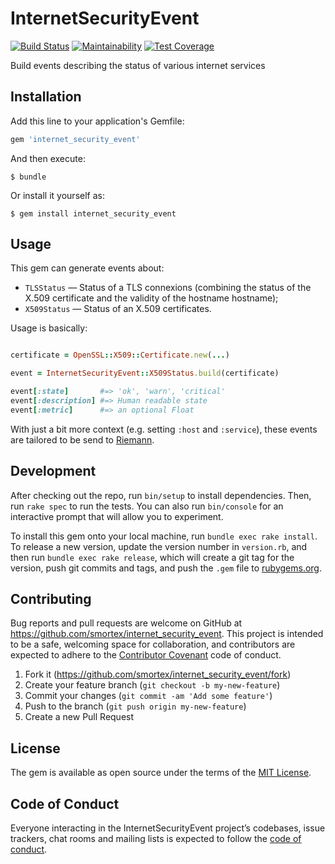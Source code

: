 # InternetSecurityEvent

[![Build Status](https://travis-ci.com/smortex/internet_security_event.svg?branch=master)](https://travis-ci.com/smortex/internet_security_event)
[![Maintainability](https://api.codeclimate.com/v1/badges/bc64fb4f1c1088c15b8c/maintainability)](https://codeclimate.com/github/smortex/internet_security_event/maintainability)
[![Test Coverage](https://api.codeclimate.com/v1/badges/bc64fb4f1c1088c15b8c/test_coverage)](https://codeclimate.com/github/smortex/internet_security_event/test_coverage)

Build events describing the status of various internet services

## Installation

Add this line to your application's Gemfile:

```ruby
gem 'internet_security_event'
```

And then execute:

    $ bundle

Or install it yourself as:

    $ gem install internet_security_event

## Usage

This gem can generate events about:

* `TLSStatus` — Status of a TLS connexions (combining the status of the X.509
  certificate and the validity of the hostname hostname);
* `X509Status` — Status of an X.509 certificates.

Usage is basically:

```ruby

certificate = OpenSSL::X509::Certificate.new(...)

event = InternetSecurityEvent::X509Status.build(certificate)

event[:state]       #=> 'ok', 'warn', 'critical'
event[:description] #=> Human readable state
event[:metric]      #=> an optional Float
```

With just a bit more context (e.g. setting `:host` and `:service`), these
events are tailored to be send to [Riemann](http://riemann.io/).

## Development

After checking out the repo, run `bin/setup` to install dependencies. Then, run
`rake spec` to run the tests. You can also run `bin/console` for an interactive
prompt that will allow you to experiment.

To install this gem onto your local machine, run `bundle exec rake install`. To
release a new version, update the version number in `version.rb`, and then run
`bundle exec rake release`, which will create a git tag for the version, push
git commits and tags, and push the `.gem` file to
[rubygems.org](https://rubygems.org).

## Contributing

Bug reports and pull requests are welcome on GitHub at
https://github.com/smortex/internet_security_event. This project is intended to
be a safe, welcoming space for collaboration, and contributors are expected to
adhere to the [Contributor Covenant](http://contributor-covenant.org) code of
conduct.

1. Fork it (https://github.com/smortex/internet_security_event/fork)
2. Create your feature branch (`git checkout -b my-new-feature`)
3. Commit your changes (`git commit -am 'Add some feature'`)
4. Push to the branch (`git push origin my-new-feature`)
5. Create a new Pull Request

## License

The gem is available as open source under the terms of the [MIT
License](https://opensource.org/licenses/MIT).

## Code of Conduct

Everyone interacting in the InternetSecurityEvent project’s codebases, issue
trackers, chat rooms and mailing lists is expected to follow the [code of
conduct](https://github.com/smortex/internet_security_event/blob/master/CODE_OF_CONDUCT.md).
